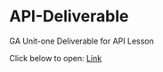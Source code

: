 # API-Deliverable

GA Unit-one 
Deliverable for API Lesson 

Click below to open: 
[Link](https://sarahkim121.github.io) 
